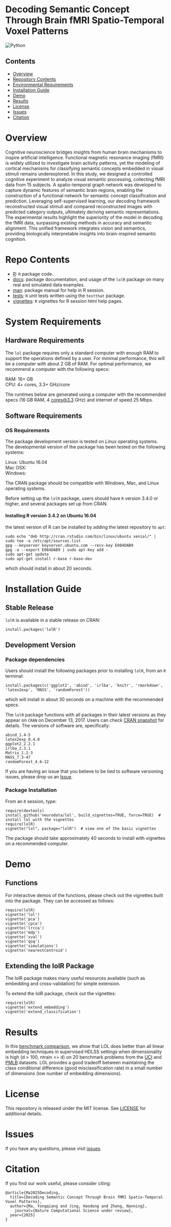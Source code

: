 # Decoding Semantic Concept Through Brain fMRI Spatio-Temporal Voxel Patterns


![Python](https://img.shields.io/badge/python-3.8%2B-blue)


## Contents

- [Overview](#overview)
- [Repository  Contents](#repo-contents)
- [Environmental Requirements](#system-requirements)
- [Installation Guide](#installation-guide)
- [Demo](#demo)
- [Results](#results)
- [License](./LICENSE)
- [Issues](https://github.com/HolderXJTU/DecodingSemantic/issues)
- [Citation](#citation)

# Overview

Cognitive neuroscience bridges insights from human brain mechanisms to inspire artificial intelligence. Functional magnetic resonance imaging (fMRI) is widely utilized to investigate brain activity patterns, yet the modeling of cortical mechanisms for classifying semantic concepts embedded in visual stimuli remains underexplored. In this study, we designed a controlled cognitive experiment to analyze visual semantic processing, collecting fMRI data from 15 subjects. A spatio-temporal graph network was developed to capture dynamic features of semantic brain regions, enabling the construction of a functional network for semantic concept classification and prediction. Leveraging self-supervised learning, our decoding framework reconstructed visual stimuli and compared reconstructed images with predicted category outputs, ultimately deriving semantic representations. The experimental results highlight the superiority of the model in decoding the fMRI data, surpassing existing methods in accuracy and semantic alignment. This unified framework integrates vision and semantics, providing biologically interpretable insights into brain-inspired semantic cognition.

# Repo Contents

- [R](./R): `R` package code.
- [docs](./docs): package documentation, and usage of the `lolR` package on many real and simulated data examples.
- [man](./man): package manual for help in R session.
- [tests](./tests): `R` unit tests written using the `testthat` package.
- [vignettes](./vignettes): `R` vignettes for R session html help pages.


# System Requirements

## Hardware Requirements

The `lol` package requires only a standard computer with enough RAM to support the operations defined by a user. For minimal performance, this will be a computer with about 2 GB of RAM. For optimal performance, we recommend a computer with the following specs:

RAM: 16+ GB  
CPU: 4+ cores, 3.3+ GHz/core

The runtimes below are generated using a computer with the recommended specs (16 GB RAM, 4 cores@3.3 GHz) and internet of speed 25 Mbps.

## Software Requirements

### OS Requirements

The package development version is tested on *Linux* operating systems. The developmental version of the package has been tested on the following systems:

Linux: Ubuntu 16.04  
Mac OSX:  
Windows:  

The CRAN package should be compatible with Windows, Mac, and Linux operating systems.

Before setting up the `lolR` package, users should have `R` version 3.4.0 or higher, and several packages set up from CRAN.

#### Installing R version 3.4.2 on Ubuntu 16.04

the latest version of R can be installed by adding the latest repository to `apt`:

```
sudo echo "deb http://cran.rstudio.com/bin/linux/ubuntu xenial/" | sudo tee -a /etc/apt/sources.list
gpg --keyserver keyserver.ubuntu.com --recv-key E084DAB9
gpg -a --export E084DAB9 | sudo apt-key add -
sudo apt-get update
sudo apt-get install r-base r-base-dev
```

which should install in about 20 seconds.

# Installation Guide

## Stable Release

`lolR` is available in a stable release on CRAN:

```
install.packages('lolR')
```

## Development Version

### Package dependencies

Users should install the following packages prior to installing `lolR`, from an `R` terminal:

```
install.packages(c('ggplot2', 'abind', 'irlba', 'knitr', 'rmarkdown', 'latex2exp', 'MASS', 'randomForest'))
```

which will install in about 30 seconds on a machine with the recommended specs.

The `lolR` package functions with all packages in their latest versions as they appear on `CRAN` on December 13, 2017. Users can check [CRAN snapshot](https://mran.microsoft.com/timemachine/) for details. The versions of software are, specifically:
```
abind_1.4-5
latex2exp_0.4.0
ggplot2_2.2.1
irlba_2.3.1
Matrix_1.2-3
MASS_7.3-47
randomForest_4.6-12
```

If you are having an issue that you believe to be tied to software versioning issues, please drop us an [Issue](https://github.com/neurodata/lol/issues). 

### Package Installation

From an `R` session, type:

```
require(devtools)
install_github('neurodata/lol', build_vignettes=TRUE, force=TRUE)  # install lol with the vignettes
require(lolR)
vignette("lol", package="lolR")  # view one of the basic vignettes
```

The package should take approximately 40 seconds to install with vignettes on a recommended computer. 

# Demo

## Functions

For interactive demos of the functions, please check out the vignettes built into the package. They can be accessed as follows:

```
require(lolR)
vignette('lol')
vignette('pca')
vignette('cpca')
vignette('lrcca')
vignette('mdp')
vignette('xval')
vignette('qoq')
vignette('simulations')
vignette('nearestCentroid')
```

## Extending the lolR Package

The lolR package makes many useful resources available (such as embedding and cross-validation) for simple extension. 

To extend the lolR package, check out the vignettes:

```
require(lolR)
vignette('extend_embedding')
vignette('extend_classification')
```

# Results

In this [benchmark comparison](http://docs.neurodata.io/lol/lol-paper/figures/real_data.html), we show that LOL does better than all linear embedding techniques in supervised HDLSS settings when dimensionality is high (d > 100, ntrain <= d) on 20 benchmark problems from the [UCI](https://archive.ics.uci.edu/ml/index.php) and [PMLB](https://github.com/EpistasisLab/penn-ml-benchmarks) datasets. LOL provides a good tradeoff between maintaining the class conditional difference (good misclassification rate) in a small number of dimensions (low number of embedding dimensions).

# License

This repository is released under the MIT license. See [LICENSE](./LICENSE) for additional details.

# Issues

If you have any questions, please visit [issues](https://github.com/HolderXJTU/DecodingSemantic/issues).

# Citation

If you find our work useful, please consider citing:


```
@article{Ma2025Decoding,
  title={Decoding Semantic Concept Through Brain fMRI Spatio-Temporal Voxel Patterns},
  author={Ma, Yongqiang and Jing, Haodong and Zheng, Nanning},
    journal={Nature Computational Science under review},
  year={2025}
}
```
